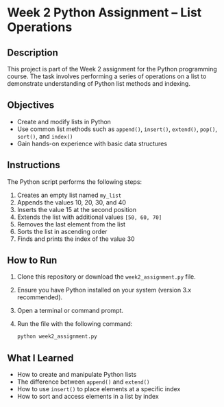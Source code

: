 # Week 2 Python Assignment – List Operations

## Description

This project is part of the Week 2 assignment for the Python programming course. The task involves performing a series of operations on a list to demonstrate understanding of Python list methods and indexing.

## Objectives

- Create and modify lists in Python
- Use common list methods such as `append()`, `insert()`, `extend()`, `pop()`, `sort()`, and `index()`
- Gain hands-on experience with basic data structures

## Instructions

The Python script performs the following steps:

1. Creates an empty list named `my_list`
2. Appends the values 10, 20, 30, and 40
3. Inserts the value 15 at the second position
4. Extends the list with additional values `[50, 60, 70]`
5. Removes the last element from the list
6. Sorts the list in ascending order
7. Finds and prints the index of the value 30

## How to Run

1. Clone this repository or download the `week2_assignment.py` file.
2. Ensure you have Python installed on your system (version 3.x recommended).
3. Open a terminal or command prompt.
4. Run the file with the following command:

   ```bash
   python week2_assignment.py
   ```

## What I Learned

- How to create and manipulate Python lists
- The difference between `append()` and `extend()`
- How to use `insert()` to place elements at a specific index
- How to sort and access elements in a list by index

